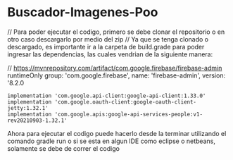 # Buscador-Imagenes-Poo
// Para poder ejecutar el codigo, primero se debe clonar el repositorio o en otro caso descargarlo por medio del zip
// Ya que se tenga clonado o descargado, es importante ir a la carpeta de build.grade para poder ingresar las dependencias, las cuales vendrian de la siguiente manera:

 // https://mvnrepository.com/artifact/com.google.firebase/firebase-admin
    runtimeOnly group: 'com.google.firebase', name: 'firebase-admin', version: '8.2.0

    implementation 'com.google.api-client:google-api-client:1.33.0'
    implementation 'com.google.oauth-client:google-oauth-client-jetty:1.32.1'
    implementation 'com.google.apis:google-api-services-people:v1-rev20210903-1.32.1'
    
Ahora para ejecutar el codigo puede hacerlo desde la terminar utilizando el comando gradle run o si se esta en algun IDE como eclipse o netbeans, solamente se debe de correr el codigo
